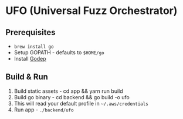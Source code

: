 # UFO (Universal Fuzz Orchestrator)

## Prerequisites
  - `brew install go`
  - Setup GOPATH - defaults to `$HOME/go`
  - Install [Godep](https://github.com/tools/godep)

## Build & Run

1. Build static assets - cd app && yarn run build
1. Build go binary - cd backend && go build -o ufo
1. This will read your default profile in `~/.aws/credentials`
1. Run app - `./backend/ufo`
